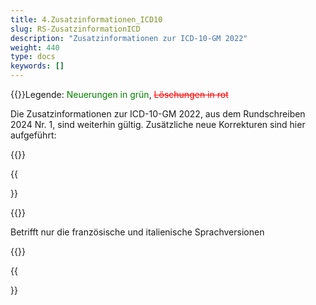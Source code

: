 ```yaml
---
title: 4.Zusatzinformationen_ICD10
slug: RS-ZusatzinformationICD
description: "Zusatzinformationen zur ICD-10-GM 2022"
weight: 440
type: docs
keywords: []
---
```

{{<markdown>}}Legende: <font color="green">Neuerungen in grün</font>, <font color="red">~~Löschungen in rot~~</font>
  
Die Zusatzinformationen zur ICD-10-GM 2022, aus dem Rundschreiben 2024 Nr. 1, sind weiterhin gültig.
Zusätzliche neue Korrekturen sind hier aufgeführt:
  
{{</markdown>}}

{{<article number="4.1."  title="Psychische und Verhaltensstörungen durch psychotrope Substanzen (F10-F19) – .6 Fehlender Kodierhinweis" collapsibleClass="d-inline-block">}}

{{<markdown>}}

Betrifft nur die französische und italienische Sprachversionen
  
{{</markdown>}}

{{</article>}}
